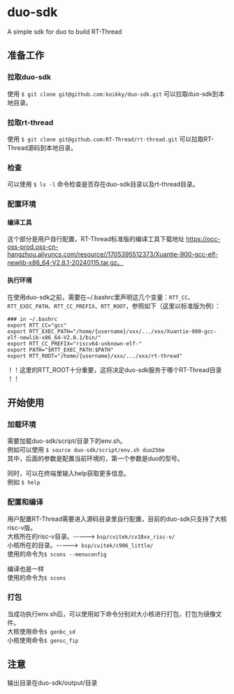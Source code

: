 # duo-sdk
A simple sdk for duo to build RT-Thread

## 准备工作
### 拉取duo-sdk
使用 ``` $ git clone git@github.com:koikky/duo-sdk.git ``` 可以拉取duo-sdk到本地目录。

### 拉取rt-thread
使用 ``` $ git clone git@github.com:RT-Thread/rt-thread.git ``` 可以拉取RT-Thread源码到本地目录。

### 检查
可以使用 ``` $ ls -l ``` 命令检查是否存在duo-sdk目录以及rt-thread目录。

### 配置环境
#### 编译工具
这个部分是用户自行配置，RT-Thread标准版的编译工具下载地址 https://occ-oss-prod.oss-cn-hangzhou.aliyuncs.com/resource//1705395512373/Xuantie-900-gcc-elf-newlib-x86_64-V2.8.1-20240115.tar.gz。

#### 执行环境
在使用duo-sdk之前，需要在~/.bashrc里声明这几个变量：```RTT_CC```、```RTT_EXEC_PATH```、```RTT_CC_PREFIX```、```RTT_ROOT```，参照如下（这里以标准版为例）：
```shell
### in ~/.bashrc
export RTT_CC="gcc"
export RTT_EXEC_PATH="/home/{username}/xxx/.../xxx/Xuantie-900-gcc-elf-newlib-x86_64-V2.8.1/bin/"
export RTT_CC_PREFIX="riscv64-unknown-elf-"
export PATH="$RTT_EXEC_PATH:$PATH"
export RTT_ROOT="/home/{username}/xxx/.../xxx/rt-thread"
```
！！这里的RTT_ROOT十分重要，这将决定duo-sdk服务于哪个RT-Thread目录 ！！

## 开始使用
### 加载环境
需要加载duo-sdk/script/目录下的env.sh。      
例如可以使用 ``` $ source duo-sdk/script/env.sh duo256m ```            
其中，后面的参数是配置当前环境的，第一个参数是duo的型号。              

同时，可以在终端里输入help获取更多信息。                      
例如 ``` $ help ```                  

### 配置和编译
用户配置RT-Thread需要进入源码目录里自行配置，目前的duo-sdk只支持了大核risc-v版。                       
大核所在的risc-v目录。-----> ``` bsp/cvitek/cv18xx_risc-v/ ```                   
小核所在的目录。----->```  bsp/cvitek/c906_little/ ```                 
使用的命令为``` $ scons --menuconfig ```  
             
编译也是一样                
使用的命令为``` $ scons ```         

### 打包
当成功执行env.sh后，可以使用如下命令分别对大小核进行打包，打包为镜像文件。            
大核使用命令``` $ genbc_sd ```  
小核使用命令``` $ gensc_fip ``` 

## 注意
输出目录在duo-sdk/output/目录
